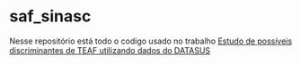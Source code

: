 # saf_sinasc

Nesse repositório está todo o codigo usado no trabalho [Estudo de possíveis discriminantes de TEAF utilizando dados do DATASUS](https://repositorio.ufsc.br/bitstream/handle/123456789/248927/TCC2___Gabriel_Simonetto___Grellert_pdf_a.pdf?sequence=1&isAllowed=y)
